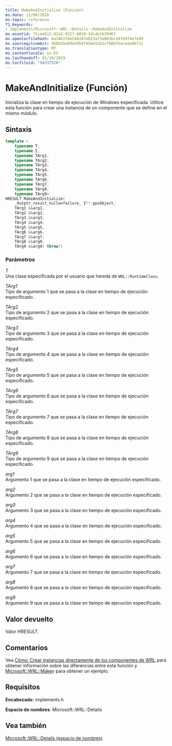 ```yaml
---
title: MakeAndInitialize (Función)
ms.date: 11/04/2016
ms.topic: reference
f1_keywords:
- implements/Microsoft::WRL::Details::MakeAndInitialize
ms.assetid: 71ceeb12-d2a2-4317-b010-3dcde1b39467
ms.openlocfilehash: ba34b1fde546187e823a73a063bce9f69f4e7e89
ms.sourcegitcommit: 360b55e89e5954f494e52b1cf989fbaceda06f1c
ms.translationtype: MT
ms.contentlocale: es-ES
ms.lasthandoff: 01/16/2019
ms.locfileid: "54337520"
---
```

# <a name="makeandinitialize-function"></a>MakeAndInitialize (Función)

Inicializa la clase en tiempo de ejecución de Windows especificada. Utilice esta función para crear una instancia de un componente que se define en el mismo módulo.

## <a name="syntax"></a>Sintaxis

```cpp
template <
    typename T,
    typename I,
    typename TArg1,
    typename TArg2,
    typename TArg3,
    typename TArg4,
    typename TArg5,
    typename TArg6,
    typename TArg7,
    typename TArg8,
    typename TArg9>
HRESULT MakeAndInitialize(
    _Outptr_result_nullonfailure_ I** ppvObject,
    TArg1 &&arg1,
    TArg2 &&arg2,
    TArg3 &&arg3,
    TArg4 &&arg4,
    TArg5 &&arg5,
    TArg6 &&arg6,
    TArg7 &&arg7,
    TArg8 &&arg8,
    TArg9 &&arg9) throw()
```

### <a name="parameters"></a>Parámetros

*T*<br/>
Una clase especificada por el usuario que hereda de `WRL::RuntimeClass`.

*TArg1*<br/>
Tipo de argumento 1 que se pasa a la clase en tiempo de ejecución especificado.

*TArg2*<br/>
Tipo de argumento 2 que se pasa a la clase en tiempo de ejecución especificado.

*TArg3*<br/>
Tipo de argumento 3 que se pasa a la clase en tiempo de ejecución especificado.

*TArg4*<br/>
Tipo de argumento 4 que se pasa a la clase en tiempo de ejecución especificado.

*TArg5*<br/>
Tipo de argumento 5 que se pasa a la clase en tiempo de ejecución especificado.

*TArg6*<br/>
Tipo de argumento 6 que se pasa a la clase en tiempo de ejecución especificado.

*TArg7*<br/>
Tipo de argumento 7 que se pasa a la clase en tiempo de ejecución especificado.

*TArg8*<br/>
Tipo de argumento 8 que se pasa a la clase en tiempo de ejecución especificado.

*TArg9*<br/>
Tipo de argumento 9 que se pasa a la clase en tiempo de ejecución especificado.

*arg1*<br/>
Argumento 1 que se pasa a la clase en tiempo de ejecución especificado.

*arg2*<br/>
Argumento 2 que se pasa a la clase en tiempo de ejecución especificado.

*arg3*<br/>
Argumento 3 que se pasa a la clase en tiempo de ejecución especificado.

*arg4*<br/>
Argumento 4 que se pasa a la clase en tiempo de ejecución especificado.

*arg5*<br/>
Argumento 5 que se pasa a la clase en tiempo de ejecución especificado.

*arg6*<br/>
Argumento 6 que se pasa a la clase en tiempo de ejecución especificado.

*arg7*<br/>
Argumento 7 que se pasa a la clase en tiempo de ejecución especificado.

*arg8*<br/>
Argumento 8 que se pasa a la clase en tiempo de ejecución especificado.

*arg9*<br/>
Argumento 9 que se pasa a la clase en tiempo de ejecución especificado.

## <a name="return-value"></a>Valor devuelto

Valor HRESULT.

## <a name="remarks"></a>Comentarios

Vea [Cómo: Crear instancias directamente de los componentes de WRL](how-to-instantiate-wrl-components-directly.md) para obtener información sobre las diferencias entre esta función y [Microsoft::WRL::Make](make-function.md)y para obtener un ejemplo.

## <a name="requirements"></a>Requisitos

**Encabezado:** implements.h

**Espacio de nombres**: Microsoft::WRL::Details

## <a name="see-also"></a>Vea también

[Microsoft::WRL::Details (espacio de nombres)](microsoft-wrl-details-namespace.md)